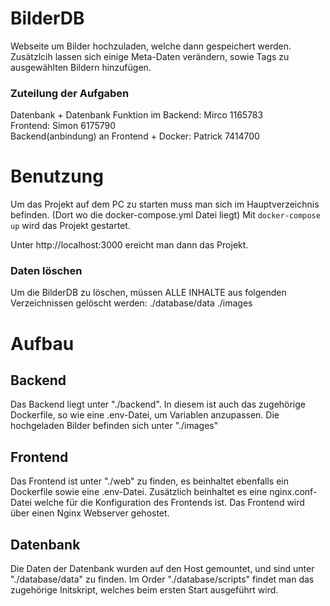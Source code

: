 # BilderDB
Webseite um Bilder hochzuladen, welche dann gespeichert werden. Zusätzlcih lassen sich einige Meta-Daten verändern, sowie Tags zu ausgewählten Bildern hinzufügen.

### Zuteilung der Aufgaben
Datenbank + Datenbank Funktion im Backend: Mirco 1165783 \
Frontend: Simon 6175790 \
Backend(anbindung) an Frontend + Docker: Patrick 7414700

# Benutzung
Um das Projekt auf dem PC zu starten muss man sich im Hauptverzeichnis befinden. (Dort wo die docker-compose.yml Datei liegt)
Mit ```docker-compose up``` wird das Projekt gestartet.

Unter http://localhost:3000 ereicht man dann das Projekt.

### Daten löschen
Um die BilderDB zu löschen, müssen ALLE INHALTE aus folgenden Verzeichnissen gelöscht werden:
./database/data
./images

# Aufbau
## Backend
Das Backend liegt unter "./backend". 
In diesem ist auch das zugehörige Dockerfile, so wie eine .env-Datei,
um Variablen anzupassen.
Die hochgeladen Bilder befinden sich unter "./images"

## Frontend
Das Frontend ist unter "./web" zu finden, es beinhaltet ebenfalls
ein Dockerfile sowie eine .env-Datei.
Zusätzlich beinhaltet es eine nginx.conf-Datei welche für die Konfiguration
des Frontends ist.
Das Frontend wird über einen Nginx Webserver gehostet.


## Datenbank
Die Daten der Datenbank wurden auf den Host gemountet,
und sind unter "./database/data" zu finden.
Im Order "./database/scripts" findet man das zugehörige Initskript,
welches beim ersten Start ausgeführt wird.
